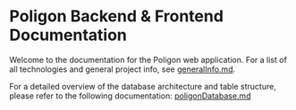# Poligon Backend & Frontend Documentation

Welcome to the documentation for the Poligon web application. For a list of all technologies and general project info, see [generalInfo.md](./generalInfo.md).

For a detailed overview of the database architecture and table structure, please refer to the following documentation: [poligonDatabase.md](./poligonDatabase.md)